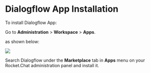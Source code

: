 # Dialogflow App Installation

To install Dialogflow App:

Go to **Administration** > **Workspace** > **Apps**.

as shown below:

![](<../../../../.gitbook/assets/2021-11-20\_23-29-48 (1) (1) (1) (1) (12) (10) (1) (1) (1) (8).png>)

Search Dialogflow under the **Marketplace** tab in **Apps** menu on your Rocket.Chat administration panel and install it.
